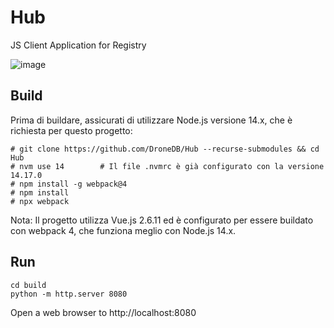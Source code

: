 # Hub
JS Client Application for Registry

![image](https://user-images.githubusercontent.com/1951843/101946775-6be59d80-3bbd-11eb-8895-df5a29e47e3f.png)

## Build

Prima di buildare, assicurati di utilizzare Node.js versione 14.x, che è richiesta per questo progetto:

```
# git clone https://github.com/DroneDB/Hub --recurse-submodules && cd Hub
# nvm use 14        # Il file .nvmrc è già configurato con la versione 14.17.0
# npm install -g webpack@4
# npm install
# npx webpack
```

Nota: Il progetto utilizza Vue.js 2.6.11 ed è configurato per essere buildato con webpack 4, che funziona meglio con Node.js 14.x.

## Run

```
cd build
python -m http.server 8080
```

Open a web browser to http://localhost:8080
